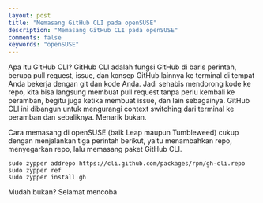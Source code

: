 ```yaml
---
layout: post
title: "Memasang GitHub CLI pada openSUSE"
description: "Memasang GitHub CLI pada openSUSE"
comments: false
keywords: "openSUSE"
---
```

Apa itu GitHub CLI? GitHub CLI adalah fungsi GitHub di baris perintah, berupa pull request, issue, dan konsep GitHub lainnya ke terminal di tempat Anda bekerja dengan git dan kode Anda. Jadi sehabis mendorong kode ke repo, kita bisa langsung membuat pull request tanpa perlu kembali ke peramban, begitu juga ketika membuat issue, dan lain sebagainya. GitHub CLI ini dibangun untuk mengurangi context switching dari terminal ke peramban dan sebaliknya. Menarik bukan.

Cara memasang di openSUSE (baik Leap maupun Tumbleweed) cukup dengan menjalankan tiga perintah berikut, yaitu menambahkan repo, menyegarkan repo, lalu memasang paket GitHub CLI.

```
sudo zypper addrepo https://cli.github.com/packages/rpm/gh-cli.repo
sudo zypper ref
sudo zypper install gh
```

Mudah bukan? Selamat mencoba